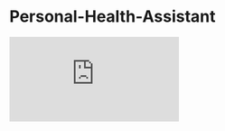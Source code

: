 # Personal-Health-Assistant
![image](https://github.com/KorverSu/Personal-Health-Assistant/blob/main/poster.pdf)
